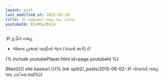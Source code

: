 ```yaml
---
layout: post
last_modified_at: 2021-03-29
title: ૐ બ્રહ્માજ્ઞાય નમહ ૧૦૮ ટાઈમ્સ
youtubeId: B3xMOy2E4jA
---
```

 
 
 ૐ કુંડીને નમહ  
 
 -  જેમના હાથમાં પાણીનો જગ (પંચનો માર્ગ) છે 
 
  
 
  
 
 
 
 
 
 


{% include youtubePlayer.html id=page.youtubeId %}
 
[Next]({{ site.baseurl }}{% link  split2/_posts/2015-06-02-ૐ ગોપાતયે નમહ ૧૦૮ ટાઈમ્સ.md%})
 
